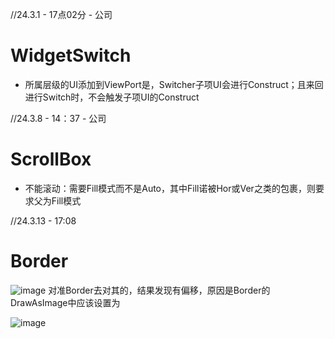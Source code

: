 
//24.3.1 - 17点02分 - 公司
# WidgetSwitch
  - 所属层级的UI添加到ViewPort是，Switcher子项UI会进行Construct；且来回进行Switch时，不会触发子项UI的Construct

//24.3.8 - 14：37 - 公司
# ScrollBox
  - 不能滚动：需要Fill模式而不是Auto，其中Fill诺被Hor或Ver之类的包裹，则要求父为Fill模式

//24.3.13 - 17:08
# Border
![image](https://github.com/lanwu5/lantz.github.io/assets/42904565/b3eae2de-4dfb-4bf9-b0df-f2dbcc1da32c)
对准Border去对其的，结果发现有偏移，原因是Border的DrawAsImage中应该设置为

![image](https://github.com/lanwu5/lantz.github.io/assets/42904565/378779d5-edf2-4a43-8671-88007620602d)




